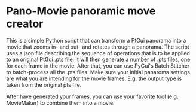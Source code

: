 # Pano-Movie panoramic move creator

This is a simple Python script that can transform a PtGui panorama into a movie that zooms in- and out- and rotates through a panorama.
The script uses a json file describing the sequence of operations that is to be applied to an original PtGui .pts file.
It will then generate a number of .pts files, one for each frame in the movie.
After that, you can use PyGui's Batch Stitcher to batch-process all the .pts files.
Make sure your initial panaroma settings are what you are intending for the movie frames. E.g. the output type is taken from the original pts file.

After have generated your frames, you can use your favorite tool (e.g. MovieMaker) to combine them into a movie.
